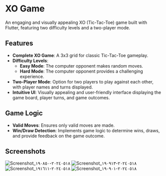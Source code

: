 # XO Game

An engaging and visually appealing XO (Tic-Tac-Toe) game built with Flutter, featuring two difficulty levels and a two-player mode.

## Features

- **Complete XO Game**: A 3x3 grid for classic Tic-Tac-Toe gameplay.
- **Difficulty Levels**:
    - **Easy Mode**: The computer opponent makes random moves.
    - **Hard Mode**: The computer opponent provides a challenging experience.
- **Two-Player Mode**: Option for two players to play against each other, with player names and turns displayed.
- **Intuitive UI**: Visually appealing and user-friendly interface displaying the game board, player turns, and game outcomes.

## Game Logic

- **Valid Moves**: Ensures only valid moves are made.
- **Win/Draw Detection**: Implements game logic to determine wins, draws, and provide feedback on the game outcome.

## Screenshots
![Screenshot_٢٠٢٤٠٥١٨-١٩٠٨٥٠](https://github.com/Ab0raya/tic_tac_amit/assets/104572011/cafbf9b0-101e-484e-9d64-41b5aa534fbd)
![Screenshot_٢٠٢٤٠٥١٨-١٩٠٩١٣](https://github.com/Ab0raya/tic_tac_amit/assets/104572011/7212e7a7-b041-40f9-aec8-5202bf8753d1)
![Screenshot_٢٠٢٤٠٥١٨-١٩١٦١١](https://github.com/Ab0raya/tic_tac_amit/assets/104572011/3ab018de-f650-4868-b7b6-c9ee72c9e370)
![Screenshot_٢٠٢٤٠٥١٨-١٩٠٩٠١](https://github.com/Ab0raya/tic_tac_amit/assets/104572011/21a66e65-a2c4-4f05-bbdf-1ffee248dced)

